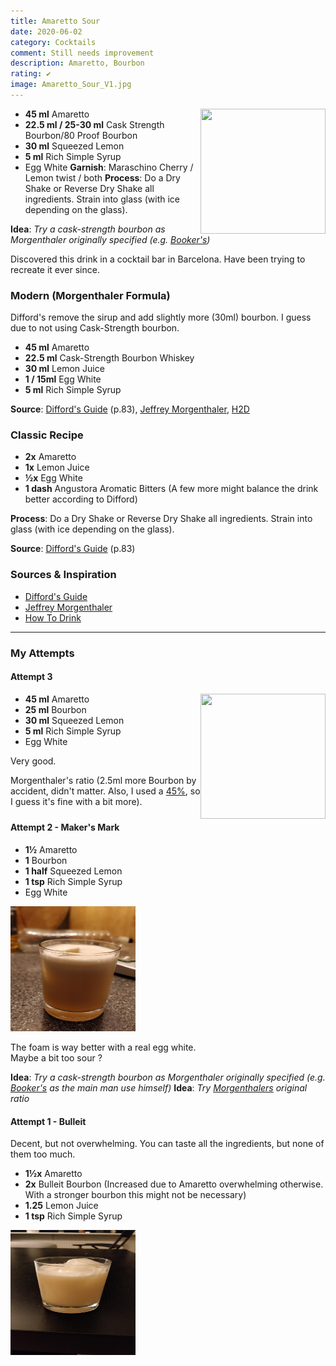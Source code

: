 ```yaml
---
title: Amaretto Sour
date: 2020-06-02
category: Cocktails
comment: Still needs improvement
description: Amaretto, Bourbon
rating: ✔
image: Amaretto_Sour_V1.jpg  
---
```

<img src="V1.jpg" width="200px" height="200px" style="float: right;">

 - **45 ml** Amaretto
 - **22.5 ml / 25-30 ml** Cask Strength Bourbon/80 Proof Bourbon
 - **30 ml** Squeezed Lemon
 - **5 ml** Rich Simple Syrup
 - Egg White
 **Garnish**: Maraschino Cherry / Lemon twist / both
 **Process**: Do a Dry Shake or Reverse Dry Shake all ingredients. Strain into glass (with ice depending on the glass).

**Idea**:  *Try a cask-strength bourbon as Morgenthaler originally specified (e.g. [Booker's](https://www.calle.dk/pi/Booker-s-Bourbon-Small-Batch-Bourbon-Collection-64-2%25-0-7-l-_1723024_48139.aspx?languageid=1&countryid=11&currencyid=54))*

Discovered this drink in a cocktail bar in Barcelona. Have been trying to recreate it ever since.

<p style="clear: right; display: block;"></p>

### Modern (Morgenthaler Formula)

Difford's remove the sirup and add slightly more (30ml) bourbon. I guess due to not using Cask-Strength bourbon.

 - **45 ml** Amaretto
 - **22.5 ml** Cask-Strength Bourbon Whiskey
 - **30 ml** Lemon Juice
 - **1 / 15ml** Egg White
 - **5 ml** Rich Simple Syrup
    
    
**Source**: [Difford's Guide](https://www.diffordsguide.com/cocktails/recipe/3263/amaretto-sour-ii-morgenthaler-formula) (p.83), [Jeffrey Morgenthaler](https://www.jeffreymorgenthaler.com/i-make-the-best-amaretto-sour-in-the-world/), [H2D](https://www.youtube.com/watch?v=LJkdoA-qSgE)

### Classic Recipe
 - **2x** Amaretto
 - **1x** Lemon Juice
 - **½x** Egg White
 - **1 dash** Angustora Aromatic Bitters (A few more might balance the drink better according to Difford)

 **Process**: Do a Dry Shake or Reverse Dry Shake all ingredients. Strain into glass (with ice depending on the glass).

**Source**: [Difford's Guide](https://www.diffordsguide.com/cocktails/recipe/53/amaretto-sour) (p.83)

### Sources & Inspiration
 - [Difford's Guide](https://www.diffordsguide.com/cocktails/recipe/3263/amaretto-sour-by-jeffrey-morgenthaler)
 - [Jeffrey Morgenthaler](https://jeffreymorgenthaler.com/i-make-the-best-amaretto-sour-in-the-world/)
 - [How To Drink](https://www.youtube.com/watch?v=LJkdoA-qSgE&feature=emb_title)

<hr />

### My Attempts
#### Attempt 3
<img src="Attempt_3.jpg" width="200px" height="200px" style="float: right;">

 - **45 ml** Amaretto
 - **25 ml** Bourbon
 - **30 ml** Squeezed Lemon
 - **5 ml** Rich Simple Syrup
 - Egg White    
    

Very good.

 Morgenthaler's ratio (2.5ml more Bourbon by accident, didn't matter. Also, I used a [45%](https://www.buffalotrace.com/), so I guess it's fine with a bit more).  

<p style="clear: right; display: block;"></p>

#### Attempt 2 - Maker's Mark
 - **1½** Amaretto
 - **1** Bourbon
 - **1 half** Squeezed Lemon
 - **1 tsp** Rich Simple Syrup
 - Egg White

<img src="Amaretto_Sour_V2.jpg" width="200px" height="200px">

The foam is way better with a real egg white.  
Maybe a bit too sour ? 

**Idea**:  *Try a cask-strength bourbon as Morgenthaler originally specified (e.g. [Booker's](https://www.calle.dk/pi/Booker-s-Bourbon-Small-Batch-Bourbon-Collection-64-2%25-0-7-l-_1723024_48139.aspx?languageid=1&countryid=11&currencyid=54) as the main man use himself)*
**Idea**:  *Try [Morgenthalers](https://jeffreymorgenthaler.com/i-make-the-best-amaretto-sour-in-the-world/) original ratio*

#### Attempt 1 - Bulleit
Decent, but not overwhelming. You can taste all the ingredients, but none of them too much.

- **1½x** Amaretto
- **2x** Bulleit Bourbon (Increased due to Amaretto overwhelming otherwise. With a stronger bourbon this might not be necessary)
- **1.25** Lemon Juice
- **1 tsp** Rich Simple Syrup

<img src="Amaretto_Sour_V1.jpg" width="200px" height="200px">

[version1]: Amaretto_Sour_V1.jpg  
[version2]: Amaretto_Sour_V2.jpg
[version3]: Attempt_3.jpg
